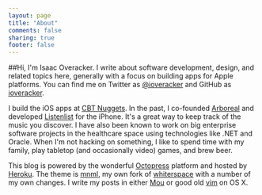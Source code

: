```yaml
---
layout: page
title: "About"
comments: false
sharing: true
footer: false
---
```

##Hi, I'm Isaac Overacker.
I write about software development, design, and related topics here, generally with a focus on building apps for Apple platforms.  You can find me on Twitter as [@ioveracker](http://twitter.com/ioveracker) and GitHub as [ioveracker](http://github.com/ioveracker).

I build the iOS apps at [CBT Nuggets](http://www.cbtnuggets.com).  In the past, I co-founded [Arboreal](http://arboreal.co) and developed [Listenlist](http://listenlist.co) for the iPhone.  It's a great way to keep track of the music you discover.  I have also been known to work on big enterprise software projects in the healthcare space using technologies like .NET and Oracle.  When I'm not hacking on something, I like to spend time with my family, play tabletop (and occasionally video) games, and brew beer.

This blog is powered by the wonderful [Octopress](http://octopress.org) platform and hosted by [Heroku](http://heroku.com).  The theme is [mnml](http://github.com/ioveracker/mnml), my own fork of [whiterspace](https://github.com/mjhea0/whiterspace) with a number of my own changes.  I write my posts in either [Mou](http://mouapp.com) or good old [vim](http://www.vim.org/) on OS X.
